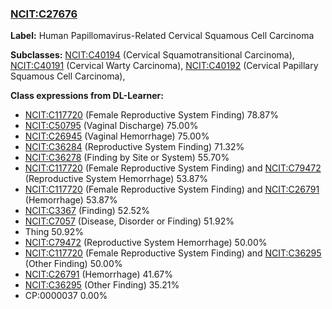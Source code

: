 
### [NCIT:C27676](http://purl.obolibrary.org/obo/NCIT_C27676)
**Label:** Human Papillomavirus-Related Cervical Squamous Cell Carcinoma

**Subclasses:** [NCIT:C40194](http://purl.obolibrary.org/obo/NCIT_C40194) (Cervical Squamotransitional Carcinoma), [NCIT:C40191](http://purl.obolibrary.org/obo/NCIT_C40191) (Cervical Warty Carcinoma), [NCIT:C40192](http://purl.obolibrary.org/obo/NCIT_C40192) (Cervical Papillary Squamous Cell Carcinoma), 

**Class expressions from DL-Learner:**

- [NCIT:C117720](http://purl.obolibrary.org/obo/NCIT_C117720) (Female Reproductive System Finding) 78.87%
- [NCIT:C50795](http://purl.obolibrary.org/obo/NCIT_C50795) (Vaginal Discharge) 75.00%
- [NCIT:C26945](http://purl.obolibrary.org/obo/NCIT_C26945) (Vaginal Hemorrhage) 75.00%
- [NCIT:C36284](http://purl.obolibrary.org/obo/NCIT_C36284) (Reproductive System Finding) 71.32%
- [NCIT:C36278](http://purl.obolibrary.org/obo/NCIT_C36278) (Finding by Site or System) 55.70%
- [NCIT:C117720](http://purl.obolibrary.org/obo/NCIT_C117720) (Female Reproductive System Finding) and [NCIT:C79472](http://purl.obolibrary.org/obo/NCIT_C79472) (Reproductive System Hemorrhage) 53.87%
- [NCIT:C117720](http://purl.obolibrary.org/obo/NCIT_C117720) (Female Reproductive System Finding) and [NCIT:C26791](http://purl.obolibrary.org/obo/NCIT_C26791) (Hemorrhage) 53.87%
- [NCIT:C3367](http://purl.obolibrary.org/obo/NCIT_C3367) (Finding) 52.52%
- [NCIT:C7057](http://purl.obolibrary.org/obo/NCIT_C7057) (Disease, Disorder or Finding) 51.92%
- Thing 50.92%
- [NCIT:C79472](http://purl.obolibrary.org/obo/NCIT_C79472) (Reproductive System Hemorrhage) 50.00%
- [NCIT:C117720](http://purl.obolibrary.org/obo/NCIT_C117720) (Female Reproductive System Finding) and [NCIT:C36295](http://purl.obolibrary.org/obo/NCIT_C36295) (Other Finding) 50.00%
- [NCIT:C26791](http://purl.obolibrary.org/obo/NCIT_C26791) (Hemorrhage) 41.67%
- [NCIT:C36295](http://purl.obolibrary.org/obo/NCIT_C36295) (Other Finding) 35.21%
- CP:0000037 0.00%


